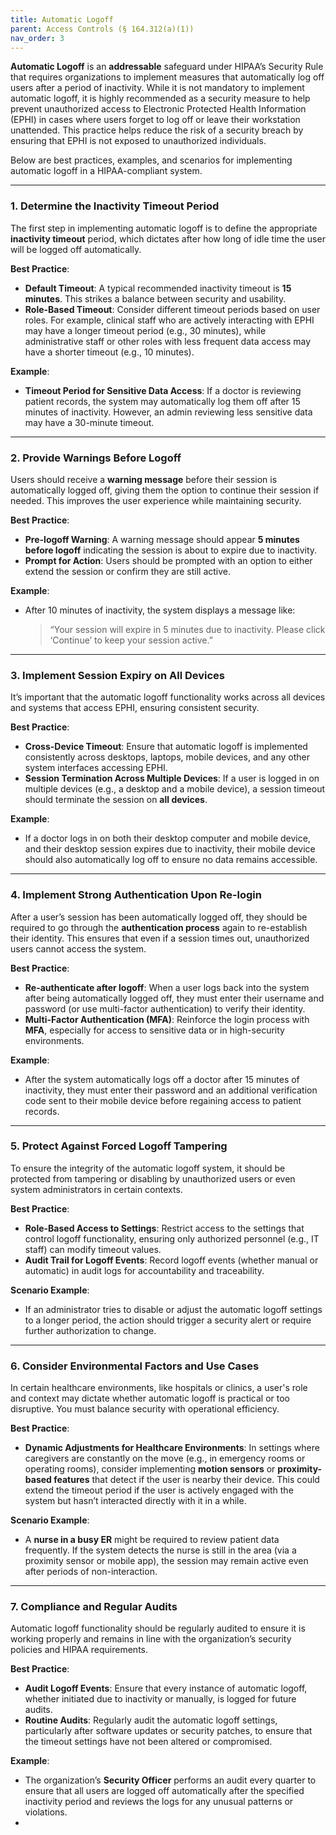 ```yaml
---
title: Automatic Logoff
parent: Access Controls (§ 164.312(a)(1))
nav_order: 3
---
```



**Automatic Logoff** is an **addressable** safeguard under HIPAA’s Security Rule that requires organizations to implement measures that automatically log off users after a period of inactivity. While it is not mandatory to implement automatic logoff, it is highly recommended as a security measure to help prevent unauthorized access to Electronic Protected Health Information (EPHI) in cases where users forget to log off or leave their workstation unattended. This practice helps reduce the risk of a security breach by ensuring that EPHI is not exposed to unauthorized individuals.

Below are best practices, examples, and scenarios for implementing automatic logoff in a HIPAA-compliant system.

---

### **1. Determine the Inactivity Timeout Period**

The first step in implementing automatic logoff is to define the appropriate **inactivity timeout** period, which dictates after how long of idle time the user will be logged off automatically.

**Best Practice**:

- **Default Timeout**: A typical recommended inactivity timeout is **15 minutes**. This strikes a balance between security and usability.
- **Role-Based Timeout**: Consider different timeout periods based on user roles. For example, clinical staff who are actively interacting with EPHI may have a longer timeout period (e.g., 30 minutes), while administrative staff or other roles with less frequent data access may have a shorter timeout (e.g., 10 minutes).

**Example**:

- **Timeout Period for Sensitive Data Access**: If a doctor is reviewing patient records, the system may automatically log them off after 15 minutes of inactivity. However, an admin reviewing less sensitive data may have a 30-minute timeout.

---

### **2. Provide Warnings Before Logoff**

Users should receive a **warning message** before their session is automatically logged off, giving them the option to continue their session if needed. This improves the user experience while maintaining security.

**Best Practice**:

- **Pre-logoff Warning**: A warning message should appear **5 minutes before logoff** indicating the session is about to expire due to inactivity.
- **Prompt for Action**: Users should be prompted with an option to either extend the session or confirm they are still active.

**Example**:

- After 10 minutes of inactivity, the system displays a message like:

  > “Your session will expire in 5 minutes due to inactivity. Please click ‘Continue’ to keep your session active.”
>

---

### **3. Implement Session Expiry on All Devices**

It’s important that the automatic logoff functionality works across all devices and systems that access EPHI, ensuring consistent security.

**Best Practice**:

- **Cross-Device Timeout**: Ensure that automatic logoff is implemented consistently across desktops, laptops, mobile devices, and any other system interfaces accessing EPHI.
- **Session Termination Across Multiple Devices**: If a user is logged in on multiple devices (e.g., a desktop and a mobile device), a session timeout should terminate the session on **all devices**.

**Example**:

- If a doctor logs in on both their desktop computer and mobile device, and their desktop session expires due to inactivity, their mobile device should also automatically log off to ensure no data remains accessible.

---

### **4. Implement Strong Authentication Upon Re-login**

After a user’s session has been automatically logged off, they should be required to go through the **authentication process** again to re-establish their identity. This ensures that even if a session times out, unauthorized users cannot access the system.

**Best Practice**:

- **Re-authenticate after logoff**: When a user logs back into the system after being automatically logged off, they must enter their username and password (or use multi-factor authentication) to verify their identity.
- **Multi-Factor Authentication (MFA)**: Reinforce the login process with **MFA**, especially for access to sensitive data or in high-security environments.

**Example**:

- After the system automatically logs off a doctor after 15 minutes of inactivity, they must enter their password and an additional verification code sent to their mobile device before regaining access to patient records.

---

### **5. Protect Against Forced Logoff Tampering**

To ensure the integrity of the automatic logoff system, it should be protected from tampering or disabling by unauthorized users or even system administrators in certain contexts.

**Best Practice**:

- **Role-Based Access to Settings**: Restrict access to the settings that control logoff functionality, ensuring only authorized personnel (e.g., IT staff) can modify timeout values.
- **Audit Trail for Logoff Events**: Record logoff events (whether manual or automatic) in audit logs for accountability and traceability.

**Scenario Example**:

- If an administrator tries to disable or adjust the automatic logoff settings to a longer period, the action should trigger a security alert or require further authorization to change.

---

### **6. Consider Environmental Factors and Use Cases**

In certain healthcare environments, like hospitals or clinics, a user's role and context may dictate whether automatic logoff is practical or too disruptive. You must balance security with operational efficiency.

**Best Practice**:

- **Dynamic Adjustments for Healthcare Environments**: In settings where caregivers are constantly on the move (e.g., in emergency rooms or operating rooms), consider implementing **motion sensors** or **proximity-based features** that detect if the user is nearby their device. This could extend the timeout period if the user is actively engaged with the system but hasn’t interacted directly with it in a while.

**Scenario Example**:

- A **nurse in a busy ER** might be required to review patient data frequently. If the system detects the nurse is still in the area (via a proximity sensor or mobile app), the session may remain active even after periods of non-interaction.

---

### **7. Compliance and Regular Audits**

Automatic logoff functionality should be regularly audited to ensure it is working properly and remains in line with the organization’s security policies and HIPAA requirements.

**Best Practice**:

- **Audit Logoff Events**: Ensure that every instance of automatic logoff, whether initiated due to inactivity or manually, is logged for future audits.
- **Routine Audits**: Regularly audit the automatic logoff settings, particularly after software updates or security patches, to ensure that the timeout settings have not been altered or compromised.

**Example**:

- The organization’s **Security Officer** performs an audit every quarter to ensure that all users are logged off automatically after the specified inactivity period and reviews the logs for any unusual patterns or violations.
- 